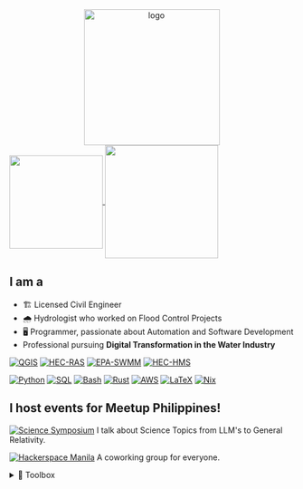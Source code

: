 <div align="center" style="margin:auto;">
    <picture>
        <source media="(prefers-color-scheme: dark)" srcset="assets/nedsantiago-sharp-logo-dark-mode.svg">
        <source media="(prefers-color-scheme: light)" srcset="assets/nedsantiago-sharp-logo-light-mode.svg">
        <img src="docs/qgis_icon.svg" alt="logo" title="logo" width="240" height="240"/><br>
    </picture>
</div>

<a href="https://github.com/anuraghazra/github-readme-stats">
    <img height=165 align="center" src="https://github-readme-stats.vercel.app/api?username=nedsantiago&rank_icon=github&card_width=320"/>
</a>
<a href="https://github.com/anuraghazra/github-readme-stats">
    <img height=200 align="center" src="https://github-readme-stats.vercel.app/api/top-langs/?username=nedsantiago&layout=compact&langs_count=6&card_width=355"/>
</a>

## I am a

- 🏗️ Licensed Civil Engineer
- 🌧️ Hydrologist who worked on Flood Control Projects
- 🖥️ Programmer, passionate about Automation and Software Development
- Professional pursuing **Digital Transformation in the Water Industry**

[![QGIS](https://img.shields.io/badge/A+-QGIS-green)](https://qgis.org/)
[![HEC-RAS](https://img.shields.io/badge/A+-HEC--RAS-blue)](https://www.hec.usace.army.mil/software/hec-ras/)
[![EPA-SWMM](https://img.shields.io/badge/A+-EPA--SWMM-blue)](https://www.epa.gov/water-research/storm-water-management-model-swmm/)
[![HEC-HMS](https://img.shields.io/badge/A--_-HEC--HMS-blue)](https://www.hec.usace.army.mil/software/hec-hms/)

[![Python](https://img.shields.io/badge/A+-Python-yellow)](https://www.python.org/)
[![SQL](https://img.shields.io/badge/A+-SQL-5C97C4)](https://en.wikipedia.org/wiki/SQL)
[![Bash](https://img.shields.io/badge/A--_-Bash-black)](https://en.wikipedia.org/wiki/Bash_(Unix_shell))
[![Rust](https://img.shields.io/badge/B+-Rust-red)](https://www.rust-lang.org/)
[![AWS](https://img.shields.io/badge/B+-AWS-orange)](https://aws.amazon.com/)
[![LaTeX](https://img.shields.io/badge/B+-LaTeX-white)](https://www.latex-project.org/)
[![Nix](https://img.shields.io/badge/B+-Nix-blue)](https://nixos.org/)

## I host events for Meetup Philippines!

[![Science Symposium](https://img.shields.io/badge/Science_Symposium-blue)](https://www.meetup.com/meetup-philippines/) I talk about Science Topics from LLM's to General Relativity.

[![Hackerspace Manila](https://img.shields.io/badge/Hackerspace_MNL-green)](https://www.meetup.com/meetup-philippines/) A coworking group for everyone.

 
<details>
    <summary>🧰 Toolbox</summary>

### Web Development Tech Stack

- Front-end: Flutter
- Backend: Supabase

### Engineering Technologies

- QGIS
- HEC-RAS
- HEC-HMS
- EPA-SWMM
- Civil3D
- ArcGIS

### Programming Languages
- Python
- SQL
- Rust
- Dart
- Javascript
- C

### Data Analysis & Engineering Tools

- Pandas
- Matplotlib
- Postgres
- Numpy
- SciPy

### Cloud

- AWS (mainly EC2)
- fail2ban
- iptables
- nftables

### Cybersecurity Tools

- nmap
- wireshark

### Operating Systems

- NixOS
- Ubuntu

### Other Automation Tools

- LaTeX (document formatting)
- Bash Scripts
</details>
